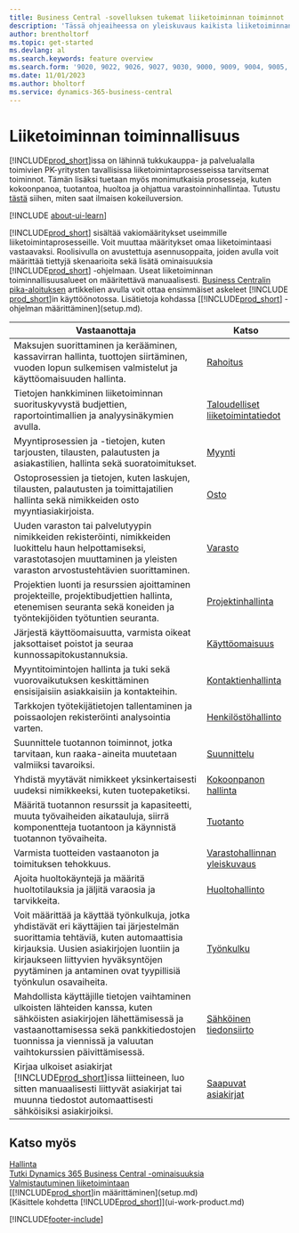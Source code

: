 ```yaml
---
title: Business Central -sovelluksen tukemat liiketoiminnan toiminnot
description: 'Tässä ohjeaiheessa on yleiskuvaus kaikista liiketoiminnan toimintojen ominaisuuksista ja osastoista, joita sovellusalueet tukevat. Tällaisia sovellusalueita ovat esimerkiksi taloushallinto, varastonhallinta ja projektinhallinta.'
author: brentholtorf
ms.topic: get-started
ms.devlang: al
ms.search.keywords: feature overview
ms.search.form: '9020, 9022, 9026, 9027, 9030, 9000, 9009, 9004, 9005, 9024, 9006, 9007, 9010, 9016, 9017'
ms.date: 11/01/2023
ms.author: bholtorf
ms.service: dynamics-365-business-central
---
```

# <a name="business-functionality"></a>Liiketoiminnan toiminnallisuus

[!INCLUDE[prod_short](includes/prod_short.md)]issa on lähinnä tukkukauppa- ja palvelualalla toimivien PK-yritysten tavallisissa liiketoimintaprosesseissa tarvitsemat toiminnot. Tämän lisäksi tuetaan myös monimutkaisia prosesseja, kuten kokoonpanoa, tuotantoa, huoltoa ja ohjattua varastoinninhallintaa. Tutustu [tästä](trial-signup.md) siihen, miten saat ilmaisen kokeiluversion.  

[!INCLUDE [about-ui-learn](includes/about-ui-learn.md)]

[!INCLUDE[prod_short](includes/prod_short.md)] sisältää vakiomääritykset useimmille liiketoimintaprosesseille. Voit muuttaa määritykset omaa liiketoimintaasi vastaavaksi. Roolisivulla on avustettuja asennusoppaita, joiden avulla voit määrittää tiettyjä skenaarioita sekä lisätä ominaisuuksia [!INCLUDE[prod_short](includes/prod_short.md)] -ohjelmaan. Useat liiketoiminnan toiminnallisuusalueet on määritettävä manuaalisesti. [Business Centralin pika-aloituksen](quick-start-business-central.md) artikkelien avulla voit ottaa ensimmäiset askeleet [!INCLUDE [prod_short](includes/prod_short.md)]in käyttöönotossa. Lisätietoja kohdassa [[!INCLUDE[prod_short](includes/prod_short.md)] -ohjelman määrittäminen](setup.md).

| Vastaanottaja | Katso |
| --- | --- |
|Maksujen suorittaminen ja kerääminen, kassavirran hallinta, tuottojen siirtäminen, vuoden lopun sulkemisen valmistelut ja käyttöomaisuuden hallinta.|[Rahoitus](finance.md)|
|Tietojen hankkiminen liiketoiminnan suorituskyvystä budjettien, raportointimallien ja analyysinäkymien avulla.|[Taloudelliset liiketoimintatiedot](bi.md)|
|Myyntiprosessien ja -tietojen, kuten tarjousten, tilausten, palautusten ja asiakastilien, hallinta sekä suoratoimitukset.|[Myynti](sales-manage-sales.md)|
|Ostoprosessien ja tietojen, kuten laskujen, tilausten, palautusten ja toimittajatilien hallinta sekä nimikkeiden osto myyntiasiakirjoista. |[Osto](purchasing-manage-purchasing.md)|
|Uuden varaston tai palvelutyypin nimikkeiden rekisteröinti, nimikkeiden luokittelu haun helpottamiseksi, varastotasojen muuttaminen ja yleisten varaston arvostustehtävien suorittaminen.|[Varasto](inventory-manage-inventory.md)|
|Projektien luonti ja resurssien ajoittaminen projekteille, projektibudjettien hallinta, etenemisen seuranta sekä koneiden ja työntekijöiden työtuntien seuranta.|[Projektinhallinta](projects-manage-projects.md)|
|Järjestä käyttöomaisuutta, varmista oikeat jaksottaiset poistot ja seuraa kunnossapitokustannuksia.|[Käyttöomaisuus](fa-manage.md)|
|Myyntitoimintojen hallinta ja tuki sekä vuorovaikutuksen keskittäminen ensisijaisiin asiakkaisiin ja kontakteihin.|[Kontaktienhallinta](marketing-relationship-management.md)|
|Tarkkojen työtekijätietojen tallentaminen ja poissaolojen rekisteröinti analysointia varten. |[Henkilöstöhallinto](hr-manage-human-resources.md)|
|Suunnittele tuotannon toiminnot, jotka tarvitaan, kun raaka-aineita muutetaan valmiiksi tavaroiksi.|[Suunnittelu](production-planning.md)|
|Yhdistä myytävät nimikkeet yksinkertaisesti uudeksi nimikkeeksi, kuten tuotepaketiksi.|[Kokoonpanon hallinta](assembly-assemble-items.md)|
|Määritä tuotannon resurssit ja kapasiteetti, muuta työvaiheiden aikatauluja, siirrä komponentteja tuotantoon ja käynnistä tuotannon työvaiheita.|[Tuotanto](production-manage-manufacturing.md)|
|Varmista tuotteiden vastaanoton ja toimituksen tehokkuus.|[Varastohallinnan yleiskuvaus](design-details-warehouse-management.md)|
|Ajoita huoltokäyntejä ja määritä huoltotilauksia ja jäljitä varaosia ja tarvikkeita.|[Huoltohallinto](service-service.md)|
|Voit määrittää ja käyttää työnkulkuja, jotka yhdistävät eri käyttäjien tai järjestelmän suorittamia tehtäviä, kuten automaattisia kirjauksia. Uusien asiakirjojen luontiin ja kirjaukseen liittyvien hyväksyntöjen pyytäminen ja antaminen ovat tyypillisiä työnkulun osavaiheita.|[Työnkulku](across-workflow.md)|
|Mahdollista käyttäjille tietojen vaihtaminen ulkoisten lähteiden kanssa, kuten sähköisten asiakirjojen lähettämisessä ja vastaanottamisessa sekä pankkitiedostojen tuonnissa ja viennissä ja valuutan vaihtokurssien päivittämisessä.|[Sähköinen tiedonsiirto](across-data-exchange.md)|
|Kirjaa ulkoiset asiakirjat [!INCLUDE[prod_short](includes/prod_short.md)]issa liitteineen, luo sitten manuaalisesti liittyvät asiakirjat tai muunna tiedostot automaattisesti sähköisiksi asiakirjoiksi.|[Saapuvat asiakirjat](across-income-documents.md)|

## <a name="see-also"></a>Katso myös

[Hallinta](admin-setup-and-administration.md)    
[Tutki Dynamics 365 Business Central -ominaisuuksia](https://dynamics.microsoft.com/business-central/capabilities/)  
[Valmistautuminen liiketoimintaan](ui-get-ready-business.md)  
[[!INCLUDE[prod_short](includes/prod_short.md)]in määrittäminen](setup.md)   
[Käsittele kohdetta [!INCLUDE[prod_short](includes/prod_short.md)]](ui-work-product.md)   

[!INCLUDE[footer-include](includes/footer-banner.md)]
